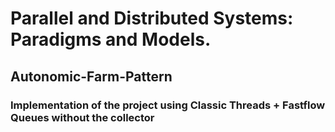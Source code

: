 # Parallel and Distributed Systems: Paradigms and Models.

## Autonomic-Farm-Pattern

### Implementation of the project using Classic Threads + Fastflow Queues without the collector

